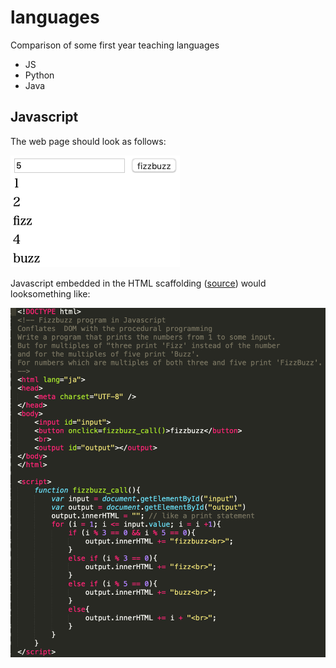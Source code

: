 # languages
Comparison of some first year teaching languages

* JS
* Python 
* Java

## Javascript

The web page should look as follows:

![png](javascript/fizzbuzz.png)

Javascript embedded in the HTML scaffolding ([source](javascript/fizzbuzz.html)) would looksomething like:

![png](javascript/html.png)
